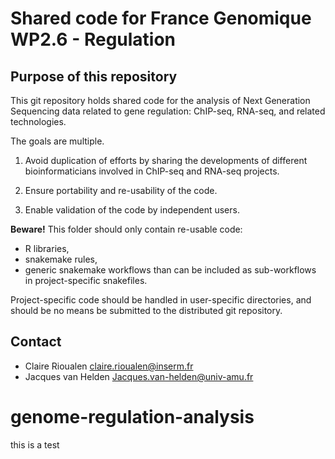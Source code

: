 # Shared code for France Genomique WP2.6 - Regulation

## Purpose of this repository

This git repository holds shared code for the analysis of Next
Generation Sequencing data related to gene regulation: ChIP-seq,
RNA-seq, and related technologies.

The goals are multiple.

1. Avoid duplication of efforts by sharing the developments of
different bioinformaticians involved in ChIP-seq and RNA-seq projects.

2. Ensure portability and re-usability of the code.

3. Enable validation of the code by independent users.


**Beware!** This folder should only contain re-usable code: 

- R libraries,
- snakemake rules, 
- generic snakemake workflows than can be included as sub-workflows in
  project-specific snakefiles.

Project-specific code should be handled in user-specific directories,
and should be no means be submitted to the distributed git repository.

## Contact

- Claire Rioualen <claire.rioualen@inserm.fr>
- Jacques van Helden <Jacques.van-helden@univ-amu.fr>

# genome-regulation-analysis


this is a test
